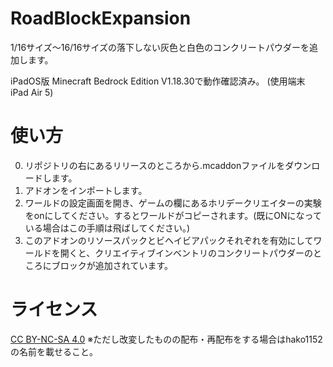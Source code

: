 # RoadBlockExpansion
1/16サイズ〜16/16サイズの落下しない灰色と白色のコンクリートパウダーを追加します。

iPadOS版 Minecraft Bedrock Edition V1.18.30で動作確認済み。
(使用端末 iPad Air 5)

# 使い方
0. リポジトリの右にあるリリースのところから.mcaddonファイルをダウンロードします。
1. アドオンをインポートします。
2. ワールドの設定画面を開き、ゲームの欄にあるホリデークリエイターの実験をonにしてください。するとワールドがコピーされます。(既にONになっている場合はこの手順は飛ばしてください。)
3. このアドオンのリソースパックとビヘイビアパックそれぞれを有効にしてワールドを開くと、クリエイティブインベントリのコンクリートパウダーのところにブロックが追加されています。

# ライセンス
[CC BY-NC-SA 4.0](https://creativecommons.org/licenses/by-nc-sa/4.0/deed.ja)
※ただし改変したものの配布・再配布をする場合はhako1152の名前を載せること。
